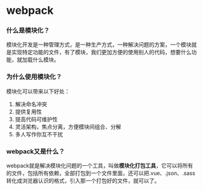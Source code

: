 # webpack



### 什么是模块化？

模块化开发是一种管理方式，是一种生产方式，一种解决问题的方案，一个模块就是实现特定功能的文件，有了模块，我们更加方便的使用别人的代码，想要什么功能，就加载什么模块。



### 为什么使用模块化？

模块化可以带来以下好处：

1. 解决命名冲突
2. 提供复用性
3. 提高代码可维护性
4. 灵活架构，焦点分离，方便模块间组合、分解
5. 多人写作你互不干扰



### webpack又是什么？

webpack就是解决模块化问题的一个工具，叫做**模块化打包工具**，它可以将所有的文件，包括所有依赖，全部打包到一个文件里面，还可以把.vue、.json、.sass转化成浏览器认识的格式，引入那一个打包好的文件，就可以了。





